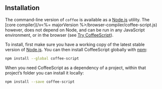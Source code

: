 ## Installation

The command-line version of `coffee` is available as a [Node.js](http://nodejs.org/) utility. The [core compiler](/v<%= majorVersion %>/browser-compiler/coffee-script.js) however, does not depend on Node, and can be run in any JavaScript environment, or in the browser (see [Try CoffeeScript](#try)).

To install, first make sure you have a working copy of the latest stable version of [Node.js](https://nodejs.org/). You can then install CoffeeScript globally with [npm](https://www.npmjs.com/):

```bash
npm install --global coffee-script
```

When you need CoffeeScript as a dependency of a project, within that project’s folder you can install it locally:

```bash
npm install --save coffee-script
```
